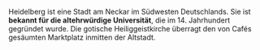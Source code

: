 Heidelberg ist eine Stadt am Neckar im Südwesten Deutschlands. Sie ist **bekannt für die altehrwürdige Universität**, die im 14. Jahrhundert gegründet wurde. Die gotische Heiliggeistkirche überragt den von Cafés gesäumten Marktplatz inmitten der Altstadt.